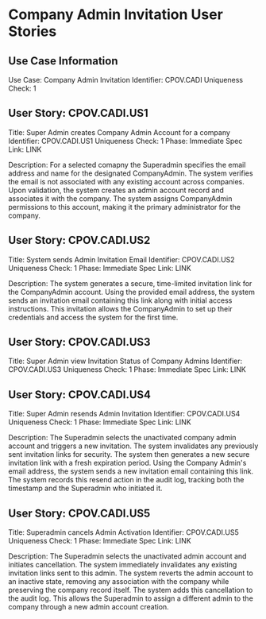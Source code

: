 # Company Admin Invitation User Stories

## Use Case Information
Use Case: Company Admin Invitation
Identifier: CPOV.CADI
Uniqueness Check: 1

## User Story: CPOV.CADI.US1
Title: Super Admin creates Company Admin Account for a company
Identifier: CPOV.CADI.US1
Uniqueness Check: 1
Phase: Immediate
Spec Link: LINK

Description:
For a selected comapny the Superadmin specifies the email address and name for the designated CompanyAdmin. The system verifies the email is not associated with any existing account across companies. Upon validation, the system creates an admin account record and associates it with the company. The system assigns CompanyAdmin permissions to this account, making it the primary administrator for the company.

## User Story: CPOV.CADI.US2
Title: System sends Admin Invitation Email
Identifier: CPOV.CADI.US2
Uniqueness Check: 1
Phase: Immediate
Spec Link: LINK

Description:
The system generates a secure, time-limited invitation link for the CompanyAdmin account. Using the provided email address, the system sends an invitation email containing this link along with initial access instructions. This invitation allows the CompanyAdmin to set up their credentials and access the system for the first time.

## User Story: CPOV.CADI.US3
Title: Super Admin view Invitation Status of Company Admins
Identifier: CPOV.CADI.US3
Uniqueness Check: 1
Phase: Immediate
Spec Link: LINK

## User Story: CPOV.CADI.US4
Title: Super Admin resends Admin Invitation
Identifier: CPOV.CADI.US4
Uniqueness Check: 1
Phase: Immediate
Spec Link: LINK

Description:
The Superadmin selects the unactivated company admin account and triggers a new invitation. The system invalidates any previously sent invitation links for security. The system then generates a new secure invitation link with a fresh expiration period. Using the Company Admin's email address, the system sends a new invitation email containing this link. The system records this resend action in the audit log, tracking both the timestamp and the Superadmin who initiated it.

## User Story: CPOV.CADI.US5
Title: Superadmin cancels Admin Activation
Identifier: CPOV.CADI.US5
Uniqueness Check: 1
Phase: Immediate
Spec Link: LINK

Description:
The Superadmin selects the unactivated admin account and initiates cancellation. The system immediately invalidates any existing invitation links sent to this admin. The system reverts the admin account to an inactive state, removing any association with the company while preserving the company record itself. The system adds this cancellation to the audit log. This allows the Superadmin to assign a different admin to the company through a new admin account creation.
